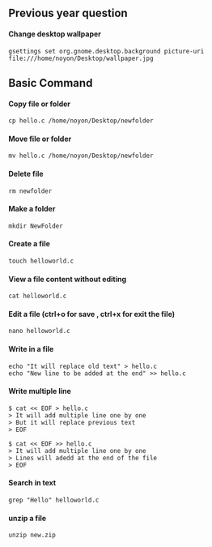 
## Previous year question

#### Change desktop wallpaper
```
gsettings set org.gnome.desktop.background picture-uri file:///home/noyon/Desktop/wallpaper.jpg
```



## Basic Command
#### Copy file or folder
```
cp hello.c /home/noyon/Desktop/newfolder
```

#### Move file or folder
```
mv hello.c /home/noyon/Desktop/newfolder
```

#### Delete file 
```
rm newfolder
```


#### Make a folder
```
mkdir NewFolder
```

#### Create a file
```
touch helloworld.c
```

#### View a file content without editing
```
cat helloworld.c
```

#### Edit a file (ctrl+o for save , ctrl+x for exit the file)
```
nano helloworld.c
```

#### Write in a file
```
echo "It will replace old text" > hello.c
echo "New line to be added at the end" >> hello.c
```

#### Write multiple line
```
$ cat << EOF > hello.c
> It will add multiple line one by one
> But it will replace previous text
> EOF

$ cat << EOF >> hello.c
> It will add multiple line one by one
> Lines will adedd at the end of the file
> EOF
```


#### Search in text
```
grep "Hello" helloworld.c
```

#### unzip a file
```
unzip new.zip
```
